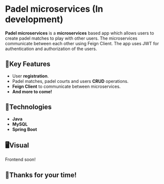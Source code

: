 # Padel microservices (In development)

**Padel microservices** is a **microservices** based app which allows users to create padel matches to play with other users. The microservices communicate between each other using Feign Client. The app uses JWT for authentication and authorization of the users.


## 🔑Key Features

- User **registration**.
- Padel matches, padel courts and users **CRUD** operations.
- **Feign Client** to communicate between microservices.
- **And more to come!**


## 🚀Technologies

- **Java**
- **MySQL**
- **Spring Boot**

## 🖥️​Visual

Frontend soon!

## 👋​Thanks for your time!
